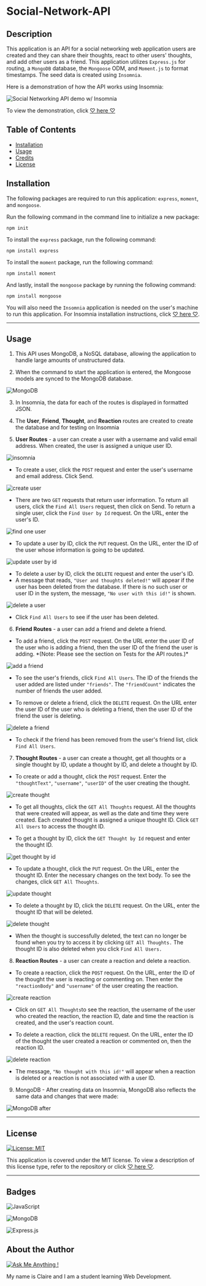 # Social-Network-API

## Description

This application is an API for a social networking web application users are created and they can share their thoughts, react to other users' thoughts, and add other users as a friend. This application utilizes `Express.js` for routing, a `MongoDB` database, the `Mongoose` ODM, and `Moment.js` to format timestamps. The seed data is created using `Insomnia`.


Here is a demonstration of how the API works using Insomnia:

![Social Networking API demo w/ Insomnia](./assets/social-network-api-demo.gif)

To view the demonstration, click [♡ here ♡](https://streamable.com/lxvs7y)

## Table of Contents

- [Installation](#installation)
- [Usage](#usage)
- [Credits](#credits)
- [License](#license)

## Installation

The following packages are required to run this application: `express`, `moment`, and `mongoose`. 

Run the following command in the command line to initialize a new package:
~~~
npm init
~~~

To install the `express` package, run the following command:
~~~
npm install express
~~~
To install the `moment` package, run the following command:
~~~
npm install moment
~~~
And lastly, install the `mongoose` package by running the following command:
~~~
npm install mongoose
~~~


You will also need the `Insomnia` application is needed on the user's machine to run this application. For Insomnia installation instructions, click [♡ here ♡](https://docs.insomnia.rest/insomnia/install).

---
## Usage

1. This API uses MongoDB, a NoSQL database, allowing the application to handle large amounts of unstructured data.

2. When the command to start the application is entered, the Mongoose models are synced to the MongoDB database.

![MongoDB](./assets/images/MongoDb.png)

3. In Insomnia, the data for each of the routes is displayed in formatted JSON.

4. The **User**, **Friend**, **Thought**, and **Reaction** routes are created to create the database and for testing on Insomnia

5. **User Routes** - a user can create a user with a username and valid email address. When created, the user is assigned a unique user ID.

![insomnia](./assets/images/insomnia-set-up.png)

- To create a user, click the `POST` request and enter the user's username and email address. Click Send.

![create user](./assets/images/create-user.gif)

- There are two `GET` requests that return user information. To return all users, click the `Find All Users` request, then click on Send. To return a single user, click the `Find User by Id` request. On the URL, enter the user's ID.

![find one user](./assets/images/one-user.png)

- To update a user by ID, click the `PUT` request. On the URL, enter the ID of the user whose information is going to be updated.

![update user by id](./assets/images/update-user.gif)

- To delete a user by ID, click the `DELETE` request and enter the user's ID.
- A message that reads, `"User and thoughts deleted!"` will appear if the user has been deleted from the database. If there is no such user or user ID in the system, the message, `"No user with this id!"` is shown.

![delete a user](./assets/images/delete-user.gif)

- Click `Find All Users` to see if the user has been deleted.

6. **Friend Routes** - a user can add a friend and delete a friend.

- To add a friend, click the `POST` request. On the URL enter the user ID of the user who is adding a friend, then the user ID of the friend the user is adding. \*(Note: Please see the section on Tests for the API routes.)\*

![add a friend](./assets/images/friend-add.gif)

- To see the user's friends, click `Find All Users`. The ID of the friends the user added are listed under `"friends"`. The `"friendCount"` indicates the number of friends the user added.

- To remove or delete a friend, click the `DELETE` request. On the URL enter the user ID of the user who is deleting a friend, then the user ID of the friend the user is deleting.

![delete a friend](./assets/images/friend-delete.gif)

- To check if the friend has been removed from the user's friend list, click `Find All Users`.

7. **Thought Routes** - a user can create a thought, get all thoughts or a single thought by ID, update a thought by ID, and delete a thought by ID.

- To create or add a thought, click the `POST` request. Enter the `"thoughtText"`, `"username"`, `"userID"` of the user creating the thought.

![create thought](./assets/images/thought-add.gif)

- To get all thoughts, click the `GET All Thoughts` request. All the thoughts that were created will appear, as well as the date and time they were created. Each created thought is assigned a unique thought ID. Click `GET All Users` to access the thought ID.

- To get a thought by ID, click the `GET Thought by Id` request and enter the thought ID.

![get thought by id](./assets/images/thought-id.gif)

- To update a thought, click the `PUT` request. On the URL, enter the thought ID. Enter the necessary changes on the text body. To see the changes, click `GET All Thoughts`.

![update thought](./assets/images/thought-update.gif)

- To delete a thought by ID, click the `DELETE` request. On the URL, enter the thought ID that will be deleted.

![delete thought](./assets/images/thought-delete.gif)

- When the thought is successfully deleted, the text can no longer be found when you try to access it by clicking `GET All Thoughts.` The thought ID is also deleted when you click `Find All Users.`

8. **Reaction Routes** - a user can create a reaction and delete a reaction.

- To create a reaction, click the `POST` request. On the URL, enter the ID of the thought the user is reacting or commenting on. Then enter the `"reactionBody"` and `"username"` of the user creating the reaction.

![create reaction](./assets/images/reaction-create.gif)

- Click on `GET All Thoughts`to see the reaction, the username of the user who created the reaction, the reaction ID, date and time the reaction is created, and the user's reaction count.

- To delete a reaction, click the `DELETE` request. On the URL, enter the ID of the thought the user created a reaction or commented on, then the reaction ID.

![delete reaction](./assets/images/reaction-delete.gif)

- The message, `"No thought with this id!"` will appear when a reaction is deleted or a reaction is not associated with a user ID.

9. MongoDB - After creating data on Insomnia, MongoDB also reflects the same data and changes that were made:

![MongoDB after](./assets/images/MongoDb-2.gif)

---
## License

[![License: MIT](https://img.shields.io/badge/License-MIT-yellow.svg)](https://opensource.org/licenses/MIT)

This application is covered under the MIT license.
To view a description of this license type, refer to the repository or click [♡ here ♡](https://opensource.org/licenses/MIT).

---

## Badges

![JavaScript](https://img.shields.io/badge/javascript-%23323330.svg?style=for-the-badge&logo=javascript&logoColor=%23F7DF1E)

![MongoDB](https://img.shields.io/badge/MongoDB-4EA94B?style=for-the-badge&logo=mongodb&logoColor=white)

![Express.js](https://img.shields.io/badge/Express.js-404D59?style=for-the-badge)

## About the Author

[![Ask Me Anything !](https://img.shields.io/badge/Ask%20me-anything-1abc9c.svg)](https://GitHub.com/Naereen/ama)

My name is Claire and I am a student learning Web Development.